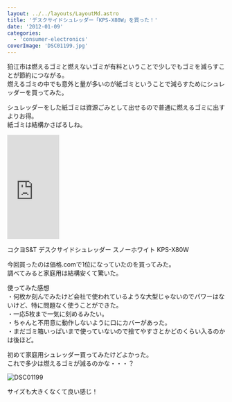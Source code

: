 ```yaml
---
layout: ../../layouts/LayoutMd.astro
title: 'デスクサイドシュレッダー「KPS-X80W」を買った！'
date: '2012-01-09'
categories:
  - 'consumer-electronics'
coverImage: 'DSC01199.jpg'
---
```


狛江市は燃えるゴミと燃えないゴミが有料ということで少しでもゴミを減らすことが節約につながる。  
燃えるゴミの中でも意外と量が多いのが紙ゴミということで減らすためにシュレッダーを買ってみた。

シュレッダーをした紙ゴミは資源ごみとして出せるので普通に燃えるゴミに出すよりお得。  
紙ゴミは結構かさばるしね。

<iframe style="width: 120px; height: 240px;" src="http://rcm-jp.amazon.co.jp/e/cm?lt1=_blank&amp;bc1=000000&amp;IS2=1&amp;bg1=FFFFFF&amp;fc1=000000&amp;lc1=0000FF&amp;t=mizuka123-22&amp;o=9&amp;p=8&amp;l=as4&amp;m=amazon&amp;f=ifr&amp;ref=ss_til&amp;asins=B001MSQWJC" frameborder="0" marginwidth="0" marginheight="0" scrolling="no" width="320" height="240"></iframe>

コクヨS&T デスクサイドシュレッダー <RELISH> スノーホワイト KPS-X80W

今回買ったのは価格.comで1位になっていたのを買ってみた。  
調べてみると家庭用は結構安くて驚いた。

使ってみた感想  
・何枚か刻んでみたけど会社で使われているような大型じゃないのでパワーはないけど、特に問題なく使うことができた。  
・一応5枚まで一気に刻めるみたい。  
・ちゃんと不用意に動作しないように口にカバーがあった。  
・まだゴミ箱いっぱいまで使っていないので捨てやすさとかどのくらい入るのかは後ほど。

初めて家庭用シュレッダー買ってみたけどよかった。  
これで多少は燃えるゴミが減るのかな・・・？

![](/archive/images/DSC01199.jpg 'DSC01199')

サイズも大きくなくて良い感じ！
